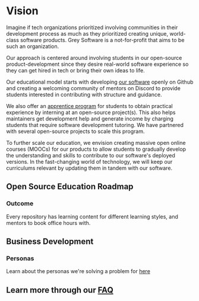 # Vision

Imagine if tech organizations prioritized involving communities in their development process as much as they prioritized creating unique, world-class software products. Grey Software is a not-for-profit that aims to be such an organization.

Our approach is centered around involving students in our open-source product-development since they desire real-world software experience so they can get hired in tech or bring their own ideas to life.

Our educational model starts with developing [our software](https://grey.software/projects) openly on Github and creating a welcoming community of mentors on Discord to provide students interested in contributing with structure and guidance.

We also offer an [apprentice program](https://grey.software/apprentice) for students to obtain practical experience by interning at an open-source project(s). This also helps maintainers get development help and generate income by charging students that require software development tutoring. We have partnered with several open-source projects to scale this program.

To further scale our education, we envision creating massive open online courses (MOOCs) for our products to allow students to gradually develop the understanding and skills to contribute to our software's deployed versions. In the fast-changing world of technology, we will keep our curriculums relevant by updating them in tandem with our software.

## Open Source Education Roadmap
<vision-timeline></vision-timeline>

### Outcome
Every repository has learning content for different learning styles, and mentors to book office hours with.

## Business Development

### Personas

Learn about the personas we're solving a problem for [here](./vision/personas)

## Learn more through our [FAQ](https://grey.software/faq)
